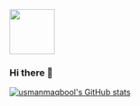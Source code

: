 <img src='https://usmanmaqbool.github.io/assets/images/logo-3.png' width='80'>

### Hi there 👋

<!--
**UsmanMaqbool/UsmanMaqbool** is a ✨ _special_ ✨ repository because its `README.md` (this file) appears on your GitHub profile.

Here are some ideas to get you started:

- 🔭 I’m currently working on ...
- 🌱 I’m currently learning ...
- 👯 I’m looking to collaborate on ...
- 🤔 I’m looking for help with ...
- 💬 Ask me about ...
- 📫 How to reach me: ...
- 😄 Pronouns: ...
- ⚡ Fun fact: ...
-->
[![usmanmaqbool's GitHub stats](https://github-readme-stats.vercel.app/api?username=usmanmaqbool)](https://github.com/usmanmaqbool/github-readme-stats)
